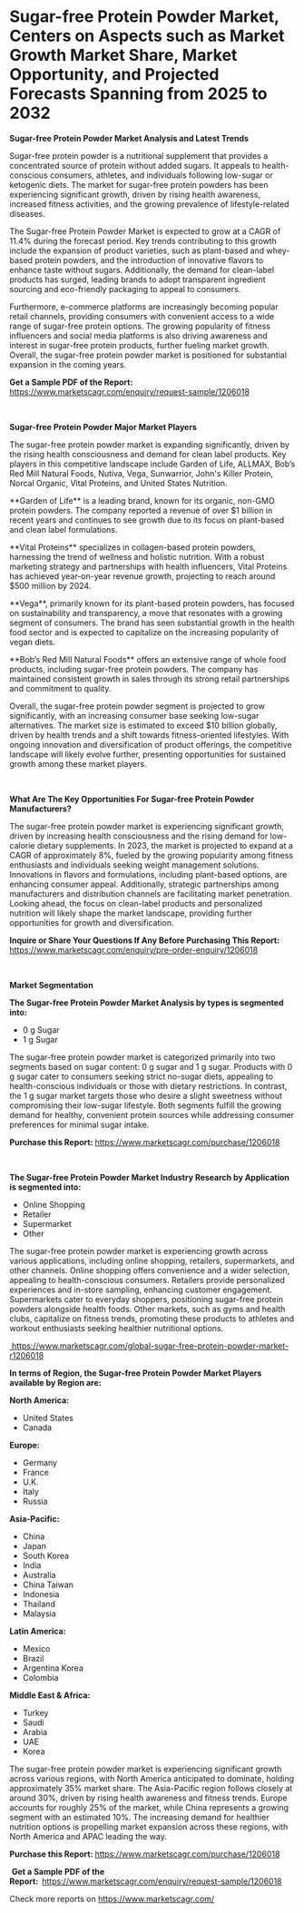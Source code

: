 <p><h1>Sugar-free Protein Powder Market, Centers on Aspects such as Market Growth Market Share, Market Opportunity, and Projected Forecasts Spanning from 2025 to 2032</h1></p><p><strong>Sugar-free Protein Powder Market Analysis and Latest Trends</strong></p>
<p><p>Sugar-free protein powder is a nutritional supplement that provides a concentrated source of protein without added sugars. It appeals to health-conscious consumers, athletes, and individuals following low-sugar or ketogenic diets. The market for sugar-free protein powders has been experiencing significant growth, driven by rising health awareness, increased fitness activities, and the growing prevalence of lifestyle-related diseases.</p><p>The Sugar-free Protein Powder Market is expected to grow at a CAGR of 11.4% during the forecast period. Key trends contributing to this growth include the expansion of product varieties, such as plant-based and whey-based protein powders, and the introduction of innovative flavors to enhance taste without sugars. Additionally, the demand for clean-label products has surged, leading brands to adopt transparent ingredient sourcing and eco-friendly packaging to appeal to consumers. </p><p>Furthermore, e-commerce platforms are increasingly becoming popular retail channels, providing consumers with convenient access to a wide range of sugar-free protein options. The growing popularity of fitness influencers and social media platforms is also driving awareness and interest in sugar-free protein products, further fueling market growth. Overall, the sugar-free protein powder market is positioned for substantial expansion in the coming years.</p></p>
<p><strong>Get a Sample PDF of the Report:&nbsp;</strong> <a href="https://www.marketscagr.com/enquiry/request-sample/1206018?utm_campaign=2480&utm_medium=2&utm_source=Github&utm_content=ia&utm_term=07042025&utm_id=sugar-free-protein-powder">https://www.marketscagr.com/enquiry/request-sample/1206018</a></p>
<p>&nbsp;</p>
<p><strong>Sugar-free Protein Powder Major Market Players</strong></p>
<p><p>The sugar-free protein powder market is expanding significantly, driven by the rising health consciousness and demand for clean label products. Key players in this competitive landscape include Garden of Life, ALLMAX, Bob’s Red Mill Natural Foods, Nutiva, Vega, Sunwarrior, John's Killer Protein, Norcal Organic, Vital Proteins, and United States Nutrition.</p><p>**Garden of Life** is a leading brand, known for its organic, non-GMO protein powders. The company reported a revenue of over $1 billion in recent years and continues to see growth due to its focus on plant-based and clean label formulations. </p><p>**Vital Proteins** specializes in collagen-based protein powders, harnessing the trend of wellness and holistic nutrition. With a robust marketing strategy and partnerships with health influencers, Vital Proteins has achieved year-on-year revenue growth, projecting to reach around $500 million by 2024.</p><p>**Vega**, primarily known for its plant-based protein powders, has focused on sustainability and transparency, a move that resonates with a growing segment of consumers. The brand has seen substantial growth in the health food sector and is expected to capitalize on the increasing popularity of vegan diets.</p><p>**Bob’s Red Mill Natural Foods** offers an extensive range of whole food products, including sugar-free protein powders. The company has maintained consistent growth in sales through its strong retail partnerships and commitment to quality.</p><p>Overall, the sugar-free protein powder segment is projected to grow significantly, with an increasing consumer base seeking low-sugar alternatives. The market size is estimated to exceed $10 billion globally, driven by health trends and a shift towards fitness-oriented lifestyles. With ongoing innovation and diversification of product offerings, the competitive landscape will likely evolve further, presenting opportunities for sustained growth among these market players.</p></p>
<p>&nbsp;</p>
<p><strong>What Are The Key Opportunities For Sugar-free Protein Powder Manufacturers?</strong></p>
<p><p>The sugar-free protein powder market is experiencing significant growth, driven by increasing health consciousness and the rising demand for low-calorie dietary supplements. In 2023, the market is projected to expand at a CAGR of approximately 8%, fueled by the growing popularity among fitness enthusiasts and individuals seeking weight management solutions. Innovations in flavors and formulations, including plant-based options, are enhancing consumer appeal. Additionally, strategic partnerships among manufacturers and distribution channels are facilitating market penetration. Looking ahead, the focus on clean-label products and personalized nutrition will likely shape the market landscape, providing further opportunities for growth and diversification.</p></p>
<p><strong>Inquire or Share Your Questions If Any Before Purchasing This Report:</strong> <a href="https://www.marketscagr.com/enquiry/pre-order-enquiry/1206018?utm_campaign=2480&utm_medium=2&utm_source=Github&utm_content=ia&utm_term=07042025&utm_id=sugar-free-protein-powder">https://www.marketscagr.com/enquiry/pre-order-enquiry/1206018</a></p>
<p>&nbsp;</p>
<p><strong>Market Segmentation</strong></p>
<p><strong>The Sugar-free Protein Powder Market Analysis by types is segmented into:</strong></p>
<p><ul><li>0 g Sugar</li><li>1 g Sugar</li></ul></p>
<p><p>The sugar-free protein powder market is categorized primarily into two segments based on sugar content: 0 g sugar and 1 g sugar. Products with 0 g sugar cater to consumers seeking strict no-sugar diets, appealing to health-conscious individuals or those with dietary restrictions. In contrast, the 1 g sugar market targets those who desire a slight sweetness without compromising their low-sugar lifestyle. Both segments fulfill the growing demand for healthy, convenient protein sources while addressing consumer preferences for minimal sugar intake.</p></p>
<p><strong>Purchase this Report:&nbsp;</strong><a href="https://www.marketscagr.com/purchase/1206018?utm_campaign=2480&utm_medium=2&utm_source=Github&utm_content=ia&utm_term=07042025&utm_id=sugar-free-protein-powder">https://www.marketscagr.com/purchase/1206018</a></p>
<p>&nbsp;</p>
<p><strong>The Sugar-free Protein Powder Market Industry Research by Application is segmented into:</strong></p>
<p><ul><li>Online Shopping</li><li>Retailer</li><li>Supermarket</li><li>Other</li></ul></p>
<p><p>The sugar-free protein powder market is experiencing growth across various applications, including online shopping, retailers, supermarkets, and other channels. Online shopping offers convenience and a wider selection, appealing to health-conscious consumers. Retailers provide personalized experiences and in-store sampling, enhancing customer engagement. Supermarkets cater to everyday shoppers, positioning sugar-free protein powders alongside health foods. Other markets, such as gyms and health clubs, capitalize on fitness trends, promoting these products to athletes and workout enthusiasts seeking healthier nutritional options.</p></p>
<p><a href="https://www.marketscagr.com/global-sugar-free-protein-powder-market-r1206018?utm_campaign=2480&utm_medium=2&utm_source=Github&utm_content=ia&utm_term=07042025&utm_id=sugar-free-protein-powder">&nbsp;https://www.marketscagr.com/global-sugar-free-protein-powder-market-r1206018</a></p>
<p><strong>In terms of Region, the Sugar-free Protein Powder Market Players available by Region are:</strong></p>
<p>
    <p> <strong> North America: </strong>
        <ul>
            <li>United States</li>
            <li>Canada</li>
        </ul>
        </p> 
    <p> <strong> Europe: </strong>
        <ul>
            <li>Germany</li>
            <li>France</li>
            <li>U.K.</li>
            <li>Italy</li>
            <li>Russia</li>
        </ul>
        </p> 
    <p> <strong> Asia-Pacific: </strong>
        <ul>
            <li>China</li>
            <li>Japan</li>
            <li>South Korea</li>
            <li>India</li>
            <li>Australia</li>
            <li>China Taiwan</li>
            <li>Indonesia</li>
            <li>Thailand</li>
            <li>Malaysia</li>
        </ul>
        </p> 
    <p> <strong> Latin America: </strong>
        <ul>
            <li>Mexico</li>
            <li>Brazil</li>
            <li>Argentina Korea</li>
            <li>Colombia</li>
        </ul>
        </p> 
    <p> <strong> Middle East & Africa: </strong>
        <ul>
            <li>Turkey</li>
            <li>Saudi</li>
            <li>Arabia</li>
            <li>UAE</li>
            <li>Korea</li>
        </ul>
    </p>
    </p>
<p><p>The sugar-free protein powder market is experiencing significant growth across various regions, with North America anticipated to dominate, holding approximately 35% market share. The Asia-Pacific region follows closely at around 30%, driven by rising health awareness and fitness trends. Europe accounts for roughly 25% of the market, while China represents a growing segment with an estimated 10%. The increasing demand for healthier nutrition options is propelling market expansion across these regions, with North America and APAC leading the way.</p></p>
<p><strong>Purchase this Report: </strong><a href="https://www.marketscagr.com/purchase/1206018?utm_campaign=2480&utm_medium=2&utm_source=Github&utm_content=ia&utm_term=07042025&utm_id=sugar-free-protein-powder">https://www.marketscagr.com/purchase/1206018</a></p>
<p>&nbsp;<strong>Get a Sample PDF of the Report:&nbsp;&nbsp;</strong><a href="https://www.marketscagr.com/enquiry/request-sample/1206018?utm_campaign=2480&utm_medium=2&utm_source=Github&utm_content=ia&utm_term=07042025&utm_id=sugar-free-protein-powder">https://www.marketscagr.com/enquiry/request-sample/1206018</a></p>
<p><strong></strong></p>
<p>Check more reports on <a href="https://www.marketscagr.com/?utm_campaign=2480&utm_medium=2&utm_source=Github&utm_content=ia&utm_term=07042025&utm_id=sugar-free-protein-powder">https://www.marketscagr.com/</a></p>